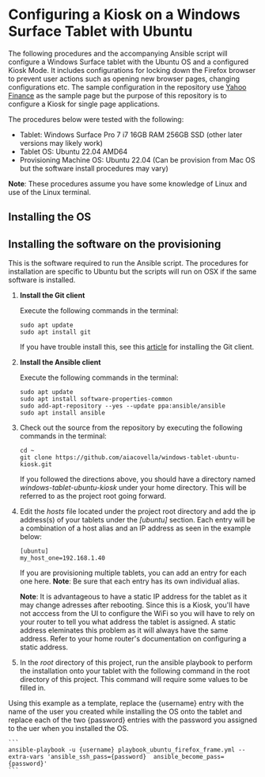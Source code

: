 # Configuring a Kiosk on a Windows Surface Tablet with Ubuntu

The following procedures and the accompanying Ansible script will configure a Windows Surface tablet with the Ubuntu OS and a configured Kiosk Mode. It includes configurations for locking down the Firefox browser to prevent user actions such as opening new browser pages, changing configurations etc. The sample configuration in the repository use [Yahoo Finance](https://finance.yahoo.com/) as the sample page but the purpose of this repository is to configure a Kiosk for single page applications.

The procedures below were tested with the following:

* Tablet: Windows Surface Pro 7 i7 16GB RAM 256GB SSD (other later versions may likely work)
* Tablet OS: Ubuntu 22.04 AMD64
* Provisioning Machine OS: Ubuntu 22.04 (Can be provision from Mac OS but the software install procedures may vary)

**Note**: These procedures assume you have some knowledge of Linux and use of the Linux terminal. 

## Installing the OS
<!--TDD Add note for referring to article -->
<!--TDD Add note to use administrator as the user name or to change it in the sc-->



## Installing the software on the provisioning
This is the software required to run the Ansible script. The procedures for installation are specific to Ubuntu but the scripts will run on OSX if the same software is installed.


1. **Install the Git client** 

	Execute the following commands in the terminal:
	
	```
	sudo apt update
	sudo apt install git
	```
	
	If you have trouble install this, see this [article](https://www.digitalocean.com/community/tutorials/how-to-install-git-on-ubuntu) for installing the Git client.

2. **Install the Ansible client**

	Execute the following commands in the terminal:

	```
	sudo apt update
	sudo apt install software-properties-common
	sudo add-apt-repository --yes --update ppa:ansible/ansible
	sudo apt install ansible
	```
3. Check out the source from the repository by executing the following commands in the terminal:

	```
	cd ~
	git clone https://github.com/aiacovella/windows-tablet-ubuntu-kiosk.git
	```
	 If you followed the directions above, you should have a directory named *_windows-tablet-ubuntu-kiosk_* under your home directory. This will be referred to as the project root going forward. 
	
4. Edit the _hosts_ file located under the project root directory and add the ip address(s) of your tablets under the _[ubuntu]_ section. Each entry will be a combination of a host alias and an IP address as seen in the example below:

	```
	[ubuntu]
	my_host_one=192.168.1.40
	
	```
	If you are provisioning multiple tablets, you can add an entry for each one here. **Note**: Be sure that each entry has its own individual alias.
		
	**Note**: It is advantageous to have a static IP address for the tablet as it may change adresses after rebooting. Since this is a Kiosk, you'll have not acccess from the UI to configure the WiFi so you will have to rely on your router to tell you what address the tablet is assigned. A static address eleminates this problem as it will always have the same address. Refer to your home router's documentation on configuring a static address. 
	

5. In the _root_ directory of this project, run the ansible playbook to perform the installation onto your tablet with the following command in the root directory of this project. This command will require some values to be filled in. 

Using this example as a template, replace the {username} entry with the name of the user you created while installing the OS onto the tablet and replace each of the two {password} entries with the password you assigned to the uer when you installed the OS.
	
	```
	ansible-playbook -u {username} playbook_ubuntu_firefox_frame.yml --extra-vars 'ansible_ssh_pass={password}  ansible_become_pass={password}'
	```

	

